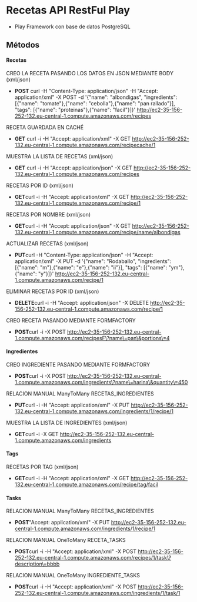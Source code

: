 # Recetas API RestFul Play

-	Play Framework con base de datos PostgreSQL

## Métodos

#### Recetas

CREO LA RECETA PASANDO LOS DATOS EN JSON MEDIANTE BODY (xml/json)
-	**POST** curl -H "Content-Type: application/json" -H "Accept: application/xml" -X POST -d '{"name": "albondigas", "ingredients": [{"name": "tomate"},{"name": "cebolla"},{"name": "pan rallado"}], "tags": [{"name": "proteinas"},{"name": "facil"}]}' http://ec2-35-156-252-132.eu-central-1.compute.amazonaws.com/recipes

RECETA GUARDADA EN CACHÉ
-	**GET** curl -i -H "Accept: application/xml" -X GET http://ec2-35-156-252-132.eu-central-1.compute.amazonaws.com/recipecache/1

MUESTRA LA LISTA DE RECETAS (xml/json)
-	**GET** curl -i -H "Accept: application/json" -X GET http://ec2-35-156-252-132.eu-central-1.compute.amazonaws.com/recipes

RECETAS POR ID (xml/json)
-	**GET**curl -i -H "Accept: application/xml" -X GET http://ec2-35-156-252-132.eu-central-1.compute.amazonaws.com/recipe/1

RECETAS POR NOMBRE (xml/json)
-	**GET**curl -i -H "Accept: application/json" -X GET http://ec2-35-156-252-132.eu-central-1.compute.amazonaws.com/recipe/name/albondigas

ACTUALIZAR RECETAS (xml/json)
-	**PUT**curl -H "Content-Type: application/json" -H "Accept: application/xml" -X PUT -d '{"name": "Rodaballo", "ingredients": [{"name": "m"},{"name": "e"},{"name": "ii"}], "tags": [{"name": "ym"},{"name": "y"}]}' http://ec2-35-156-252-132.eu-central-1.compute.amazonaws.com/recipe/1

ELIMINAR RECETAS POR ID (xml/json)
-	**DELETE**curl -i -H "Accept: application/json" -X DELETE http://ec2-35-156-252-132.eu-central-1.compute.amazonaws.com/recipe/1

CREO RECETA PASANDO MEDIANTE FORMFACTORY
-	**POST**curl -i -X POST http://ec2-35-156-252-132.eu-central-1.compute.amazonaws.com/recipesF\?name\=pan\&portions\=4

#### Ingredientes

CREO INGREDIENTE PASANDO MEDIANTE FORMFACTORY
-	**POST**curl -i -X POST http://ec2-35-156-252-132.eu-central-1.compute.amazonaws.com/ingredients\?name\=harina\&quantity\=450

RELACION MANUAL ManyToMany RECETAS_INGREDIENTES
- **PUT**curl -i -H "Accept: application/xml" -X PUT http://ec2-35-156-252-132.eu-central-1.compute.amazonaws.com/ingredients/1/recipe/1

MUESTRA LA LISTA DE INGREDIENTES (xml/json)
-	**GET**curl -i -X GET http://ec2-35-156-252-132.eu-central-1.compute.amazonaws.com/ingredients

#### Tags

RECETAS POR TAG (xml/json)
-	**GET**curl -i -H "Accept: application/xml" -X GET http://ec2-35-156-252-132.eu-central-1.compute.amazonaws.com/recipe/tag/facil


#### Tasks

RELACION MANUAL ManyToMany RECETAS_INGREDIENTES
-	**POST**"Accept: application/xml" -X PUT http://ec2-35-156-252-132.eu-central-1.compute.amazonaws.com/ingredients/1/recipe/1

RELACION MANUAL OneToMany RECETA_TASKS
-	**POST**curl -i -H "Accept: application/xml" -X POST http://ec2-35-156-252-132.eu-central-1.compute.amazonaws.com/recipes/1/task\?description\=bbbb

RELACION MANUAL OneToMany INGREDIENTE_TASKS
-	**POST**curl -i -H "Accept: application/xml" -X POST http://ec2-35-156-252-132.eu-central-1.compute.amazonaws.com/ingredients/1/task/1



